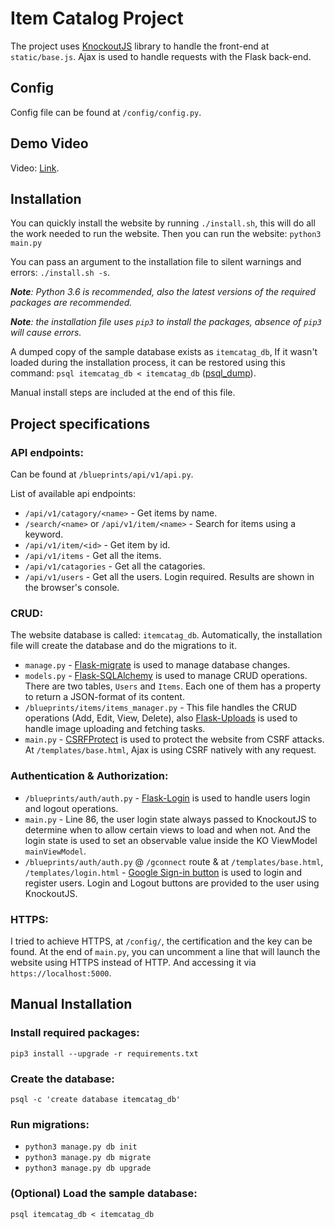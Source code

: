 # Item Catalog Project
The project uses [KnockoutJS](https://knockoutjs.com) library to handle the front-end at `static/base.js`. Ajax is used to handle requests with the Flask back-end.

## Config
Config file can be found at `/config/config.py`.

## Demo Video
Video: [Link](https://vimeo.com/298002814/).

## Installation
You can quickly install the website by running `./install.sh`, this will do all the work needed to run the website. Then you can run the website: `python3 main.py`

You can pass an argument to the installation file to silent warnings and errors: `./install.sh -s`.

***Note**: Python 3.6 is recommended, also the latest versions of the required packages are recommended.*

***Note**: the installation file uses `pip3` to install the packages, absence of `pip3` will cause errors.*

A dumped copy of the sample database exists as `itemcatag_db`, If it wasn't loaded during the installation process, it can be restored using this command: `psql itemcatag_db < itemcatag_db` ([psql_dump](https://www.postgresql.org/docs/9.1/static/backup-dump.html)).

Manual install steps are included at the end of this file.

## Project specifications

### API endpoints:
Can be found at `/blueprints/api/v1/api.py`.

List of available api endpoints:
- `/api/v1/catagory/<name>` - Get items by name.
- `/search/<name>` or `/api/v1/item/<name>` - Search for items using a keyword.
- `/api/v1/item/<id>` - Get item by id.
- `/api/v1/items` - Get all the items.
- `/api/v1/catagories` - Get all the catagories.
- `/api/v1/users` - Get all the users. Login required. Results are shown in the browser's console.

### CRUD:
The website database is called: `itemcatag_db`. Automatically, the installation file will create the database and do the migrations to it.

- `manage.py` - [Flask-migrate](https://flask-migrate.readthedocs.io/en/latest/) is used to manage database changes.
- `models.py` - [Flask-SQLAlchemy](http://flask-sqlalchemy.pocoo.org/2.3/) is used to manage CRUD operations.
There are two tables, `Users` and `Items`. Each one of them has a property to return a JSON-format of its content.
- `/blueprints/items/items_manager.py` - This file handles the CRUD operations (Add, Edit, View, Delete), also [Flask-Uploads](https://pythonhosted.org/Flask-Uploads/) is used to handle image uploading and fetching tasks.
- `main.py` - [CSRFProtect](https://flask-wtf.readthedocs.io/en/stable/csrf.html) is used to protect the website from CSRF attacks. At `/templates/base.html`, Ajax is using CSRF natively with any request.

### Authentication & Authorization:
- `/blueprints/auth/auth.py` - [Flask-Login](https://flask-login.readthedocs.io/en/latest/) is used to handle users login and logout operations.
- `main.py` - Line 86, the user login state always passed to KnockoutJS to determine when to allow certain views to load and when not. And the login state is used to set an observable value inside the KO ViewModel `mainViewModel`.
- `/blueprints/auth/auth.py` @ `/gconnect` route & at `/templates/base.html`, `/templates/login.html` - [Google Sign-in button](https://developers.google.com/identity/sign-in/web/server-side-flow) is used to login and register users. Login and Logout buttons are provided to the user using KnockoutJS.

### HTTPS:
I tried to achieve HTTPS, at `/config/`, the certification and the key can be found. At the end of `main.py`, you can uncomment a line that will launch the website using HTTPS instead of HTTP. And accessing it via `https://localhost:5000`.

## Manual Installation
### Install required packages:
`pip3 install --upgrade -r requirements.txt`

### Create the database:
`psql -c 'create database itemcatag_db'`

### Run migrations:
- `python3 manage.py db init`
- `python3 manage.py db migrate`
- `python3 manage.py db upgrade`

### (Optional) Load the sample database:
`psql itemcatag_db < itemcatag_db`
